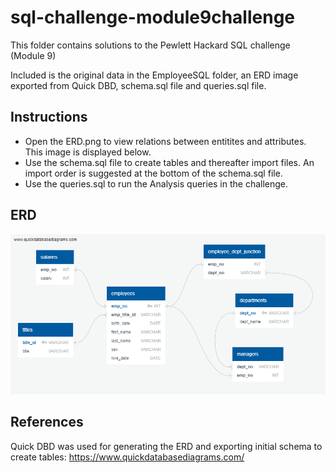# sql-challenge-module9challenge

This folder contains solutions to the Pewlett Hackard SQL challenge (Module 9)

Included is the original data in the EmployeeSQL folder, an ERD image exported from Quick DBD, schema.sql file and queries.sql file.

## Instructions

* Open the ERD.png to view relations between entitites and attributes. This image is displayed below.
* Use the schema.sql file to create tables and thereafter import files. An import order is suggested at the bottom of the schema.sql file.
* Use the queries.sql to run the Analysis queries in the challenge.

## ERD

![Alt text](ERD.png)

## References

Quick DBD was used for generating the ERD and exporting initial schema to create tables: https://www.quickdatabasediagrams.com/
